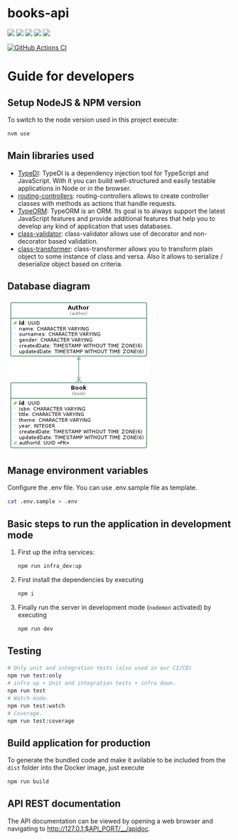 # books-api

<img src="https://img.shields.io/badge/Version-1.0.0-blue" />
<img src="https://img.shields.io/badge/TypeScript-4.5.3-blue" />
<img src="https://img.shields.io/badge/Jest-27.4.4-green" />
<img src="https://img.shields.io/badge/Docker-20.10.2-blue" />
<img src="https://img.shields.io/badge/code%20style-semistandard-brightgreen.svg" />

[![GitHub Actions CI](https://github.com/microsoft/TypeScript/workflows/CI/badge.svg)](https://github.com/gtormo/books-api/actions?query=books-api%3ACI)

# Guide for developers

## Setup NodeJS & NPM version

To switch to the node version used in this project execute:

```sh
nvm use
```

## Main libraries used

- [TypeDI](https://github.com/typestack/typedi): TypeDI is a dependency injection tool for TypeScript and JavaScript. With it you can build well-structured and easily testable applications in Node or in the browser.
- [routing-controllers](https://github.com/typestack/routing-controllers): routing-controllers allows to create controller classes with methods as actions that handle requests.
- [TypeORM](https://typeorm.io/#/): TypeORM is an ORM. Its goal is to always support the latest JavaScript features and provide additional features that help you to develop any kind of application that uses databases.
- [class-validator](https://github.com/typestack/class-validator): class-validator allows use of decorator and non-decorator based validation.
- [class-transformer](https://github.com/typestack/class-transformer): class-transformer allows you to transform plain object to some instance of class and versa. Also it allows to serialize / deserialize object based on criteria.

## Database diagram

![Database diagram](assets/db-diagram.png)

## Manage environment variables


Configure the .env file. You can use .env.sample file as template.

```sh
cat .env.sample > .env
```

## Basic steps to run the application in development mode

1. First up the infra services:
    ```sh
    npm run infra_dev:up
    ```

2. First install the dependencies by executing

    ```sh
    npm i
    ```

3. Finally run the server in development mode (`nodemon` activated) by executing
    ```sh
    npm run dev
    ```

## Testing

```sh
# Only unit and integration tests (also used in our CI/CD)
npm run test:only
# infra up + Unit and integration tests + infra down.
npm run test
# Watch mode.
npm run test:watch
# Coverage.
npm run test:coverage
```

## Build application for production

To generate the bundled code and make it avilable to be included from the `dist` folder into the Docker image, just execute

```sh
npm run build
```

## API REST documentation

The API documentation can be viewed by opening a web browser and navigating to http://127.0.1:$API_PORT/__/apidoc.